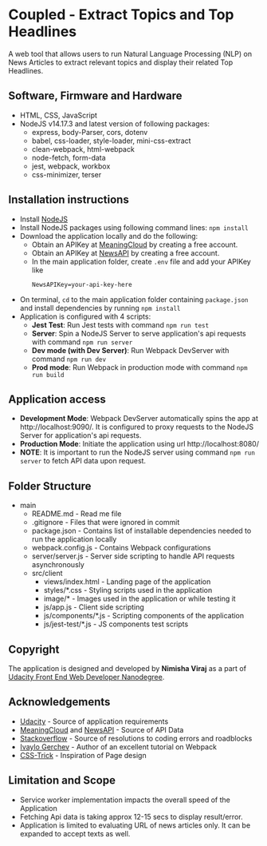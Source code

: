 # Coupled - Extract Topics and Top Headlines

A web tool that allows users to run Natural Language Processing (NLP) on News Articles to extract relevant topics and display their related Top Headlines.


## Software, Firmware and Hardware

* HTML, CSS, JavaScript
* NodeJS v14.17.3 and latest version of following packages:
  * express, body-Parser, cors, dotenv
  * babel, css-loader, style-loader, mini-css-extract
  * clean-webpack, html-webpack
  * node-fetch, form-data
  * jest, webpack, workbox
  * css-minimizer, terser


## Installation instructions

* Install [NodeJS](https://nodejs.org/)
* Install NodeJS packages using following command lines:
  `npm install`
* Download the application locally and do the following:
  * Obtain an APIKey at [MeaningCloud](https://www.meaningcloud.com/) by creating a free account.
  * Obtain an APIKey at [NewsAPI](https://newsapi.org/) by creating a free account.
  * In the main application folder, create `.env` file and add your APIKey like
    ```MeaningCloudAPIKey=your-api-key-here
    NewsAPIKey=your-api-key-here
    ```
* On terminal, `cd` to the main application folder containing `package.json` and install dependencies by running `npm install`
* Application is configured with 4 scripts:
  * **Jest Test**: Run Jest tests with command `npm run test`
  * **Server**: Spin a NodeJS Server to serve application's api requests with command `npm run server`
  * **Dev mode (with Dev Server)**: Run Webpack DevServer with command `npm run dev`
  * **Prod mode**: Run Webpack in production mode with command `npm run build`


## Application access

  * **Development Mode**: Webpack DevServer automatically spins the app at http://localhost:9090/. It is configured to proxy requests to the NodeJS Server for application's api requests.
  * **Production Mode**: Initiate the application using url http://localhost:8080/
  * **NOTE**: It is important to run the NodeJS server using command `npm run server` to fetch API data upon request.


## Folder Structure

* main
  * README.md - Read me file
  * .gitignore - Files that were ignored in commit
  * package.json - Contains list of installable dependencies needed to run the application locally
  * webpack.config.js - Contains Webpack configurations
  * server/server.js - Server side scripting to handle API requests asynchronously
  * src/client
    * views/index.html - Landing page of the application
    * styles/*.css - Styling scripts used in the application
    * image/* - Images used in the application or while testing it
    * js/app.js - Client side scripting
    * js/components/*.js - Scripting components of the application
    * js/jest-test/*.js - JS components test scripts


## Copyright

The application is designed and developed by **Nimisha Viraj** as a part of [Udacity Front End Web Developer Nanodegree](https://www.udacity.com/course/front-end-web-developer-nanodegree--nd0011).


## Acknowledgements

* [Udacity](https://udacity.com) - Source of application requirements
* [MeaningCloud](https://www.meaningcloud.com/) and [NewsAPI](https://newsapi.org/) - Source of API Data
* [Stackoverflow](https://stackoverflow.com/) - Source of resolutions to coding errors and roadblocks
* [Ivaylo Gerchev](https://www.sitepoint.com/webpack-beginner-guide/) - Author of an excellent tutorial on Webpack
* [CSS-Trick](https://css-tricks.com/) - Inspiration of Page design


## Limitation and Scope

* Service worker implementation impacts the overall speed of the Application
* Fetching Api data is taking approx 12-15 secs to display result/error.
* Application is limited to evaluating URL of news articles only. It can be expanded to accept texts as well.
